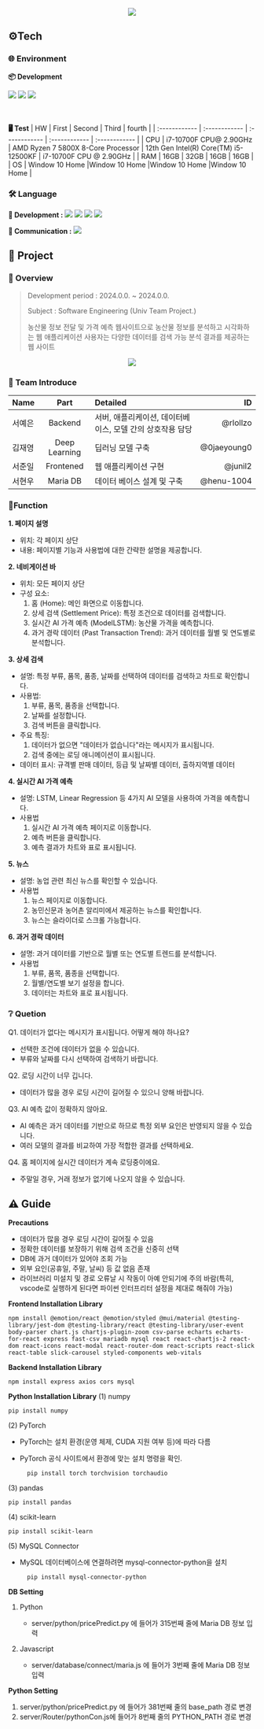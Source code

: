<p align='center'>
    <img src="https://capsule-render.vercel.app/api?type=waving&color=B4DCB3&height=300&section=header&text=Agric%20Info&fontSize=90&animation=fadeIn&fontAlignY=38&desc=Software%20Engineering%20Project&descAlignY=51&descAlign=62&stroke=D5DAD5&strokeWidth=0.1"/>
</p>



 <p name = "tech"> 

## ⚙️Tech 



  
### 🌐 Environment


**📦 Development**
<div> 
<img src="https://img.shields.io/badge/Pycharm-000000?style=flat&logo=pycharm&logoColor=black&color=black&labelColor=green"> 
  <img src="https://img.shields.io/badge/Jupyter-F37626?style=flat&logo=jupyter&logoColor=white"/>
  <img src="https://img.shields.io/badge/Visual Studio-007ACC?style=flat&logo=Visual Studio&logoColor=white"/>
</div><br><br>



**🖥️ Test**
| HW  | First | Second | Third | fourth |
| :------------ | :------------ | :------------ |  :------------ |  :------------ | 
| CPU   | i7-10700F CPU@ 2.90GHz | AMD Ryzen 7 5800X 8-Core Processor | 12th Gen Intel(R) Core(TM) i5-12500KF | i7-10700F CPU @ 2.90GHz |
| RAM   | 16GB | 32GB | 16GB | 16GB |
| OS    | Window 10 Home |Window 10 Home |Window 10 Home |Window 10 Home |
 </p>




<p name = "Language">
 
### 🛠️ Language  
 

<div>
	
**🔧 Development :**
<img src="https://img.shields.io/badge/javascript-F7DF1E?style=flat&logo=Javascript&logoColor=black">
	<img src="https://img.shields.io/badge/react-61DAFB?style=flat&logo=React&logoColor=black">
	<img src="https://img.shields.io/badge/python-3776AB?style=flat&logo=Python&logoColor=white">
	<img src="https://img.shields.io/badge/mariaDB-003545?style=flat&logo=MariaDB&logoColor=white"> 
</div>



<div> 

 **💬 Communication :**
<img src="https://img.shields.io/badge/notion-000000?style=flat&logo=notion&logoColor=white"> 
</div>
</p>


<p name ="Project">
	
## 🚩 Project


### 📍 Overview
> Development period : 2024.0.0. ~ 2024.0.0.
> 
> Subject : Software Engineering (Univ Team Project.)
>
> 농산물 정보 전달 및 가격 예측 웹사이트으로 농산물 정보를 분석하고 시각화하는 웹 애플리케이션 사용자는 다양한 데이터를 검색 가능 분석 결과를 제공하는 웹 사이트
<p name = "Video", align="center">
<img src="https://github.com/user-attachments/assets/28f530ed-f57e-4db8-86d0-7dcd4f1866f9">
</p>

### 👥 Team Introduce
|Name|Part|Detailed|ID|
|:---|:---:|:---|---:|
|서예은|Backend|서버, 애플리케이션, 데이터베이스, 모델 간의 상호작용 담당|@rlollzo|
|김재영|Deep Learning|딥러닝 모델 구축|@0jaeyoung0|
|서준일|Frontened|웹 애플리케이션 구현|@junil2|
|서현우|Maria DB|데이터 베이스 설계 및 구축|@henu-1004|


### 📌Function


**1. 페이지 설명**
- 위치: 각 페이지 상단
- 내용: 페이지별 기능과 사용법에 대한 간략한 설명을 제공합니다.



**2. 네비게이션 바**
- 위치: 모든 페이지 상단
- 구성 요소:
  1. 홈 (Home): 메인 화면으로 이동합니다.
  2. 상세 검색 (Settlement Price): 특정 조건으로 데이터를 검색합니다.
  3. 실시간 AI 가격 예측 (ModelLSTM): 농산물 가격을 예측합니다.
  4. 과거 경락 데이터 (Past Transaction Trend): 과거 데이터를 월별 및 연도별로 분석합니다.



**3. 상세 검색**
- 설명: 특정 부류, 품목, 품종, 날짜를 선택하여 데이터를 검색하고 차트로 확인합니다.
- 사용법:
  1. 부류, 품목, 품종을 선택합니다.
  2. 날짜를 설정합니다.
  3. 검색 버튼을 클릭합니다.
- 주요 특징:
  1. 데이터가 없으면 "데이터가 없습니다"라는 메시지가 표시됩니다.
  2. 검색 중에는 로딩 애니메이션이 표시됩니다.
- 데이터 표시: 규격별 판매 데이터, 등급 및 날짜별 데이터, 출하지역별 데이터



**4. 실시간 AI 가격 예측**
- 설명: LSTM, Linear Regression 등 4가지 AI 모델을 사용하여 가격을 예측합니다.
- 사용법
  1. 실시간 AI 가격 예측 페이지로 이동합니다.
  2. 예측 버튼을 클릭합니다.
  3. 예측 결과가 차트와 표로 표시됩니다.

 
     
**5. 뉴스**
- 설명: 농업 관련 최신 뉴스를 확인할 수 있습니다.
- 사용법
  1. 뉴스 페이지로 이동합니다.
  2. 농민신문과 농어촌 알리미에서 제공하는 뉴스를 확인합니다.
  3. 뉴스는 슬라이더로 스크롤 가능합니다.



**6. 과거 경락 데이터**
- 설명: 과거 데이터를 기반으로 월별 또는 연도별 트렌드를 분석합니다.
- 사용법
  1. 부류, 품목, 품종을 선택합니다.
  2. 월별/연도별 보기 설정을 합니다.
  3. 데이터는 차트와 표로 표시됩니다.

 



 

### ❔ Quetion
Q1. 데이터가 없다는 메시지가 표시됩니다. 어떻게 해야 하나요?
- 선택한 조건에 데이터가 없을 수 있습니다.
- 부류와 날짜를 다시 선택하여 검색하기 바랍니다.

Q2. 로딩 시간이 너무 깁니다.
- 데이터가 많을 경우 로딩 시간이 길어질 수 있으니 양해 바랍니다.

Q3. AI 예측 값이 정확하지 않아요.
- AI 예측은 과거 데이터를 기반으로 하므로 특정 외부 요인은 반영되지 않을 수 있습니다.
- 여러 모델의 결과를 비교하여 가장 적합한 결과를 선택하세요.
  
Q4. 홈 페이지에 실시간 데이터가 계속 로딩중이에요.
- 주말일 경우, 거래 정보가 없기에 나오지 않을 수 있습니다.




  



</p>



<p name = "guide">
	
## ⚠ Guide

**Precautions**
- 데이터가 많을 경우 로딩 시간이 길어질 수 있음
- 정확한 데이터를 보장하기 위해 검색 조건을 신중히 선택
- DB에 과거 데이터가 있어야 조회 가능
- 외부 요인(공휴일, 주말, 날씨) 등 값 없음 존재
- 라이브러리 미설치 및 경로 오류날 시 작동이 아예 안되기에 주의 바람(특히, vscode로 실행하게 된다면 파이썬 인터프리터 설정을 제대로 해줘야 가능)

**Frontend Installation Library**

	npm install @emotion/react @emotion/styled @mui/material @testing-library/jest-dom @testing-library/react @testing-library/user-event body-parser chart.js chartjs-plugin-zoom csv-parse echarts echarts-for-react express fast-csv mariadb mysql react react-chartjs-2 react-dom react-icons react-modal react-router-dom react-scripts react-slick react-table slick-carousel styled-components web-vitals

**Backend Installation Library**

	npm install express axios cors mysql
 
**Python Installation Library**
(1) numpy

	pip install numpy

 
(2) PyTorch
- PyTorch는 설치 환경(운영 체제, CUDA 지원 여부 등)에 따라 다름
- PyTorch 공식 사이트에서 환경에 맞는 설치 명령을 확인.

  		pip install torch torchvision torchaudio

(3) pandas

	pip install pandas
(4) scikit-learn

	pip install scikit-learn
 
(5) MySQL Connector
- MySQL 데이터베이스에 연결하려면 mysql-connector-python을 설치
 
		pip install mysql-connector-python




**DB Setting**
1. Python
   - server/python/pricePredict.py 에 들어가 315번째 줄에 Maria DB 정보 입력

2. Javascript
   - server/database/connect/maria.js 에 들어가 3번째 줄에 Maria DB 정보 입력


**Python Setting**
1. server/python/pricePredict.py 에 들어가 381번째 줄의 base_path 경로 변경
2. server/Router/pythonCon.js에 들어가 8번째 줄의 PYTHON_PATH 경로 변경
</p>
 
